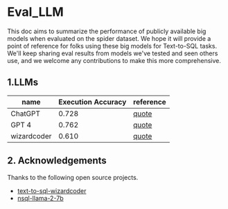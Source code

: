 # Eval_LLM

This doc aims to summarize the performance of publicly available big models when evaluated on the spider dataset. We hope it will provide a point of reference for folks using these big models for Text-to-SQL tasks. We'll keep sharing eval results from models we've tested and seen others use, and we welcome any contributions to make this more comprehensive.

## 1.LLMs
| name        | Execution Accuracy | reference                                                          |
| ----------- | ------------------ | ------------------------------------------------------------------ |
| ChatGPT     | 0.728              | [quote](https://www.numbersstation.ai/post/nsql-llama-2-7b)         |
| GPT 4       | 0.762              | [quote](https://www.numbersstation.ai/post/nsql-llama-2-7b)         |
| wizardcoder | 0.610              | [quote](https://github.com/cuplv/text-to-sql-wizardcoder/tree/main) |



## 2. Acknowledgements
Thanks to the following open source projects.

*  [text-to-sql-wizardcoder](https://github.com/cuplv/text-to-sql-wizardcoder)
*  [nsql-llama-2-7b](https://www.numbersstation.ai/post/nsql-llama-2-7b)
